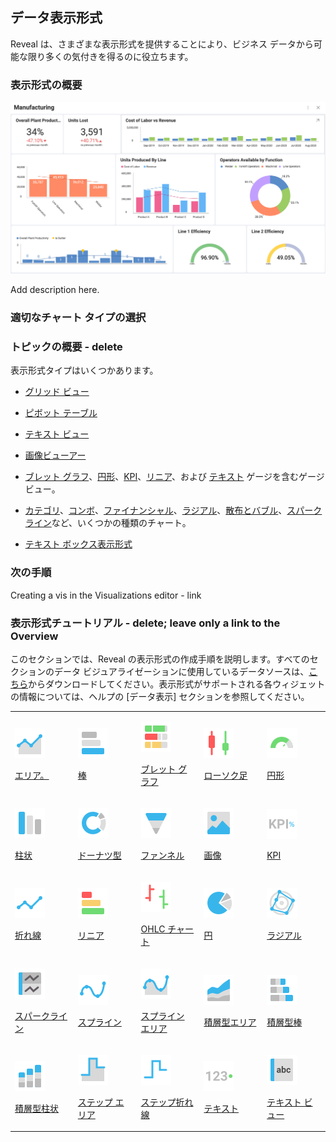 ## データ表示形式

Reveal は、さまざまな表示形式を提供することにより、ビジネス データから可能な限り多くの気付きを得るのに役立ちます。

### 表示形式の概要

<img src="images/data-visualizations-example.png" alt="Reveal's log in screen" width="800"/>

Add description here.

### 適切なチャート タイプの選択

### トピックの概要 - delete 

表示形式タイプはいくつかあります。

  - [グリッド ビュー](visualization-types/grid-chart.md)

  - [ピボット テーブル](visualization-types/pivot-table.md)

  - [テキスト ビュー](visualization-types/text-view.md)

  - [画像ビューアー](visualization-types/image-chart.md)

  - [ブレット グラフ](visualization-types/gauge-charts.md#bullet-graph)、[円形](visualization-types/gauge-charts.md#circular-gauge)、[KPI](visualization-types/kpi-gauge.md)、[リニア](visualization-types/gauge-charts.md#linear-gauge)、および [テキスト](visualization-types/gauge-charts.md#text-gauge) ゲージを含むゲージ ビュー。

  - [カテゴリ](visualization-types/category-charts.md)、[コンボ](visualization-types/combo-charts.md)、[ファイナンシャル](visualization-types/financial-charts.md)、[ラジアル](visualization-types/radial-charts.md)、[散布とバブル](visualization-types/scatter-bubble-charts.md)、[スパークライン](visualization-types/sparkline-charts.md)など、いくつかの種類のチャート。

  - [テキスト ボックス表示形式](visualization-types/text-box.md)

### 次の手順

Creating a vis in the Visualizations editor - link 

### 表示形式チュートリアル - delete; leave only a link to the Overview

このセクションでは、Reveal の表示形式の作成手順を説明します。すべてのセクションのデータ ビジュアライゼーションに使用しているデータソースは、[こちら](http://download.infragistics.com/reportplus/help/samples/Reveal_Visualization_Tutorials.xlsx)からダウンロードしてください。表示形式がサポートされる各ウィジェットの情報については、ヘルプの [データ表示] セクションを参照してください。

<table>
<colgroup>
<col style="width: 20%" />
<col style="width: 20%" />
<col style="width: 20%" />
<col style="width: 20%" />
<col style="width: 20%" />
</colgroup>
<tbody>
<tr class="odd">
<td><p><img src="images/Area-Chart.png" alt="Area Chart" /><br />
</p>
<p><a href="~/en/visualization-tutorials/simple-charts.md">エリア。</a><br />
</p></td>
<td><p><img src="images/Bar-Chart.png" alt="Bar Chart" /><br />
</p>
<p><a href="~/en/visualization-tutorials/simple-charts.md">棒</a><br />
</p></td>
<td><p><img src="images/Bullet-Graph-Gauge.png" alt="Bullet Graph Gauge" /><br />
</p>
<p><a href="~/en/visualization-tutorials/gauge-views.md">ブレット グラフ</a><br />
</p></td>
<td><p><img src="images/Candlestick-Chart.png" alt="Candlestick Chart" /><br />
</p>
<p><a href="~/en/visualization-tutorials/candlestick-chart.md">ローソク足</a><br />
</p></td>
<td><p><img src="images/Circular-Gauge.png" alt="Circular Gauge" /><br />
</p>
<p><a href="~/en/visualization-tutorials/gauge-views.md">円形</a><br />
</p></td>
</tr>
<tr class="even">
<td><p><img src="images/Column-Chart.png" alt="Column Chart" /><br />
</p>
<p><a href="~/en/visualization-tutorials/simple-charts.md">柱状</a><br />
</p></td>
<td><p><img src="images/Doughnut-Chart.png" alt="Doughnut Chart" /><br />
</p>
<p><a href="~/en/visualization-tutorials/simple-charts.md">ドーナツ型</a><br />
</p></td>
<td><p><img src="images/Funnel-Chart.png" alt="Funnel Chart" /><br />
</p>
<p><a href="~/en/visualization-tutorials/simple-charts.md">ファンネル</a><br />
</p></td>
<td><p><img src="images/Web-View.png" alt="Web View" /><br />
</p>
<p><a href="~/en/visualization-tutorials/image-view.md">画像</a><br />
</p></td>
<td><p><img src="images/kpi.png" alt="kpi" /><br />
</p>
<p><a href="~/en/visualization-tutorials/kpi-gauge.md">KPI</a><br />
</p></td>
</tr>
<tr class="odd">
<td><p><img src="images/Line-Chart.png" alt="Line Chart" /><br />
</p>
<p><a href="~/en/visualization-tutorials/simple-charts.md">折れ線</a><br />
</p></td>
<td><p><img src="images/Linear-Gauge.png" alt="Linear Gauge" /><br />
</p>
<p><a href="~/en/visualization-tutorials/gauge-views.md">リニア</a><br />
</p></td>
<td><p><img src="images/OHLC-Chart.png" alt="OHLC Chart" /><br />
</p>
<p><a href="~/en/visualization-tutorials/ohlc-chart.md">OHLC チャート</a><br />
</p></td>
<td><p><img src="images/Pie-Chart.png" alt="Pie Chart" /><br />
</p>
<p><a href="~/en/visualization-tutorials/simple-charts.md">円</a><br />
</p></td>
<td><p><img src="images/Circular-Chart.png" alt="Circular Chart" /><br />
</p>
<p><a href="~/en/visualization-tutorials/simple-charts.md">ラジアル</a><br />
</p></td>
</tr>
<tr class="even">
<td><p><img src="images/Sparkline-Chart.png" alt="Sparkline Chart" /><br />
</p>
<p><a href="~/en/visualization-tutorials/sparkline-charts.md">スパークライン</a><br />
</p></td>
<td><p><img src="images/Spline-Chart.png" alt="Spline Chart" /><br />
</p>
<p><a href="~/en/visualization-tutorials/simple-charts.md">スプライン</a><br />
</p></td>
<td><p><img src="images/Spline-Area.png" alt="Spline Area" /><br />
</p>
<p><a href="~/en/visualization-tutorials/simple-charts.md">スプライン エリア</a><br />
</p></td>
<td><p><img src="images/Stacked-Area-Chart.png" alt="Stacked Area Chart" /><br />
</p>
<p><a href="~/en/visualization-tutorials/stacked-charts.md">積層型エリア</a><br />
</p></td>
<td><p><img src="images/Stacked-Bar-Chart.png" alt="Stacked Bar Chart" /><br />
</p>
<p><a href="~/en/visualization-tutorials/stacked-charts.md">積層型棒</a><br />
</p></td>
</tr>
<tr class="odd">
<td><p><img src="images/Stacked-Column-Chart.png" alt="Stacked Column Chart" /><br />
</p>
<p><a href="~/en/visualization-tutorials/stacked-charts.md">積層型柱状</a><br />
</p></td>
<td><p><img src="images/Step-Area-Chart.png" alt="Step Area Chart" /><br />
</p>
<p><a href="~/en/visualization-tutorials/simple-charts.md">ステップ エリア</a><br />
</p></td>
<td><p><img src="images/Step-Line-Chart.png" alt="Step Line Chart" /><br />
</p>
<p><a href="~/en/visualization-tutorials/simple-charts.md">ステップ折れ線</a><br />
</p></td>
<td><p><img src="images/Text-Gauge.png" alt="Text Gauge" /><br />
</p>
<p><a href="~/en/visualization-tutorials/gauge-views.md">テキスト</a><br />
</p></td>
<td><p><img src="images/Text-View.png" alt="Text View" /><br />
</p>
<p><a href="~/en/visualization-tutorials/text-view.md">テキスト ビュー</a><br />
</p></td>
</tr>
</tbody>
</table>
